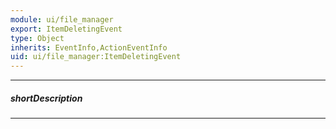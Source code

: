 ```yaml
---
module: ui/file_manager
export: ItemDeletingEvent
type: Object
inherits: EventInfo,ActionEventInfo
uid: ui/file_manager:ItemDeletingEvent
---
```

---
##### shortDescription
<!-- Description goes here -->

---
<!-- Description goes here -->